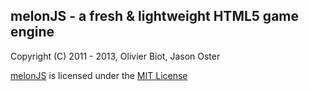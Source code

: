 melonJS - a fresh & lightweight HTML5 game engine
----------------------------------------------------
Copyright (C) 2011 - 2013, Olivier Biot, Jason Oster

[melonJS](http://melonjs.org/) is licensed under the [MIT License](http://www.opensource.org/licenses/mit-license.php)
